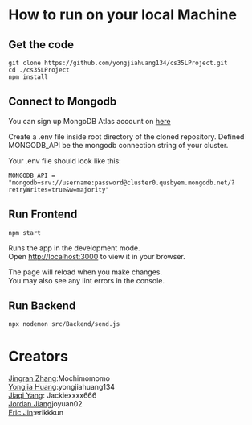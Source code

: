 # How to run on your local Machine

## Get the code

```
git clone https://github.com/yongjiahuang134/cs35LProject.git
cd ./cs35LProject
npm install
```

## Connect to Mongodb

You can sign up MongoDB Atlas account on [here](https://www.mongodb.com/atlas/database)

Create a .env file inside root directory of the cloned repository. Defined MONGODB_API be the mongodb connection string of your cluster.

Your .env file should look like this:

```
MONGODB_API = "mongodb+srv://username:password@cluster0.qusbyem.mongodb.net/?retryWrites=true&w=majority"
```

## Run Frontend

```
npm start
```

Runs the app in the development mode.\
Open [http://localhost:3000](http://localhost:3000) to view it in your browser.

The page will reload when you make changes.\
You may also see any lint errors in the console.

## Run Backend

```
npx nodemon src/Backend/send.js
```

# Creators

[Jingran Zhang](https://github.com/Mochimomomo):Mochimomomo\
[Yongjia Huang](https://github.com/yongjiahuang134):yongjiahuang134\
[Jiaqi Yang](https://github.com/Jackiexxxx666): Jackiexxxx666\
[Jordan Jiang](https://github.com/joyuan02)joyuan02\
[Eric Jin](https://github.com/erikkkun):erikkkun
